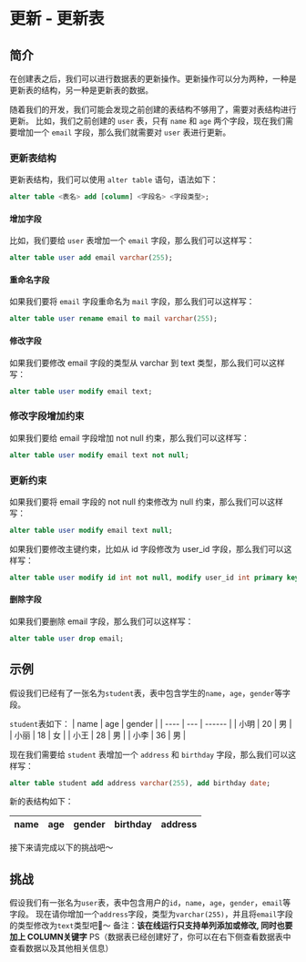 # 更新 - 更新表

## 简介

在创建表之后，我们可以进行数据表的更新操作。更新操作可以分为两种，一种是更新表的结构，另一种是更新表的数据。

随着我们的开发，我们可能会发现之前创建的表结构不够用了，需要对表结构进行更新。
比如，我们之前创建的 `user` 表，只有 `name` 和 `age` 两个字段，现在我们需要增加一个 `email` 字段，那么我们就需要对 `user` 表进行更新。

### 更新表结构

更新表结构，我们可以使用 `alter table` 语句，语法如下：

```sql
alter table <表名> add [column] <字段名> <字段类型>;
```

#### 增加字段

比如，我们要给 `user` 表增加一个 `email` 字段，那么我们可以这样写：

```sql
alter table user add email varchar(255);
```

#### 重命名字段

如果我们要将 `email` 字段重命名为 `mail` 字段，那么我们可以这样写：

```sql
alter table user rename email to mail varchar(255);
```

#### 修改字段

如果我们要修改 email 字段的类型从 varchar 到 text 类型，那么我们可以这样写：

```sql
alter table user modify email text;
```

### 修改字段增加约束

如果我们要给 email 字段增加 not null 约束，那么我们可以这样写：

```sql
alter table user modify email text not null;
```

### 更新约束

如果我们要将 email 字段的 not null 约束修改为 null 约束，那么我们可以这样写：

```sql
alter table user modify email text null;
```

如果我们要修改主键约束，比如从 id 字段修改为 user_id 字段，那么我们可以这样写：

```sql
alter table user modify id int not null, modify user_id int primary key not null auto_increment;
```

#### 删除字段

如果我们要删除 email 字段，那么我们可以这样写：

```sql
alter table user drop email;
```

## 示例

假设我们已经有了一张名为`student`表，表中包含学生的`name`，`age`，`gender`等字段。

`student`表如下：
| name | age | gender |
| ---- | --- | ------ |
| 小明 | 20 | 男 |
| 小丽 | 18 | 女 |
| 小王 | 28 | 男 |
| 小李 | 36 | 男 |

现在我们需要给 `student` 表增加一个 `address` 和 `birthday` 字段，那么我们可以这样写：

```sql
alter table student add address varchar(255), add birthday date;
```

新的表结构如下：

| name | age | gender | birthday | address |
| ---- | --- | ------ | -------- | ------- |

接下来请完成以下的挑战吧～

## 挑战

假设我们有一张名为`user`表，表中包含用户的`id`，`name`，`age`，`gender`，`email`等字段。
现在请你增加一个`address`字段，类型为`varchar(255)`，并且将`email`字段的类型修改为`text`类型吧🌈～
备注：**该在线运行只支持单列添加或修改, 同时也要加上 COLUMN关键字**
PS（数据表已经创建好了，你可以在右下侧查看数据表中查看数据以及其他相关信息）
